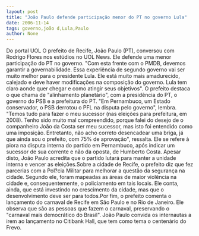 ```yaml
---
layout: post
title: "João Paulo defende participação menor do PT no governo Lula"
date: 2006-11-14
tags: governo,joão d,Lula,Paulo
author: None
---
```


Do portal UOL
O prefeito de Recife, João Paulo (PT), conversou com Rodrigo Flores nos estúdios no UOL News. Ele defende uma menor participação do PT no governo. \"Com esta frente com o PMDB, devemos garantir a governabilidade. Essa experiência de segundo governo vai ser muito melhor para o presidente Lula. Ele está muito mais amadurecido, calejado e deve haver modificações na composição do governo. Lula tem claro aonde quer chegar e como atingir seus objetivos\". O prefeito destaca o que chama de \"alinhamento planetário\", com a presidência do PT, o governo do PSB e a prefeitura do PT. \"Em Pernambuco, um Estado conservador, o PSB derrotou o PFL na disputa pelo governo\", lembra. \"Temos tudo para fazer o meu sucessor (nas eleições para prefeitura, em 2008). Tenho sido muito mal compreendido, porque falei do desejo de o companheiro João da Costa ser meu sucessor, mas isto foi entendido como uma imposição. Entretanto, não acho correto desencadear uma briga, já que ainda sou o prefeito, com 75% de aprovação\", ressalta. Ele se refere à piora na disputa interna do partido em Pernambuco, após indicar um sucessor de sua corrente e não da oposta, de Humberto Costa. Apesar disto, João Paulo acredita que o partido lutará para manter a unidade interna e vencer as eleições.Sobre a cidade de Recife, o prefeito diz que fez parcerias com a Pol?cia Militar para melhorar a questão da segurança na cidade. Segundo ele, foram mapeadas as áreas de maior violência na cidade e, consequentemente, o policiamento em tais locais. Ele conta, ainda, que está investindo no crescimento da cidade, mas que o desenvolvimento deve ser para todos.Por fim, o prefeito comenta o lançamento do carnaval de Recife em São Paulo e no Rio de Janeiro. Ele observa que são as pessoas que fazem o carnaval, preservando o \"carnaval mais democrático do Brasil\". João Paulo convida os internautas a irem ao lançamento no Citibank Hall, que tem como tema o centenário do Frevo.  